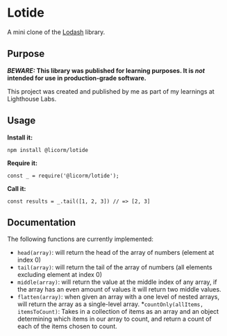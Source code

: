 # Lotide

A mini clone of the [Lodash](https://lodash.com) library.

## Purpose

**_BEWARE:_ This library was published for learning purposes. It is _not_ intended for use in production-grade software.**

This project was created and published by me as part of my learnings at Lighthouse Labs. 

## Usage

**Install it:**

`npm install @licorm/lotide`

**Require it:**

`const _ = require('@licorm/lotide');`

**Call it:**

`const results = _.tail([1, 2, 3]) // => [2, 3]`

## Documentation

The following functions are currently implemented:

* `head(array)`: will return the head of the array of numbers (element at index 0)
* `tail(array)`: will return the tail of the array of numbers (all elements excluding element at index 0)
* `middle(array)`: will return the value at the middle index of any array, if the array has an even amount of values it will return two middle values.
* `flatten(array)`: when given an array with a one level of nested arrays, will return the array as a single-level array.
*`countOnly(allItems, itemsToCount)`: Takes in a collection of items as an array and an object determining which items in our array to count, and return a count of each of the items chosen to count.